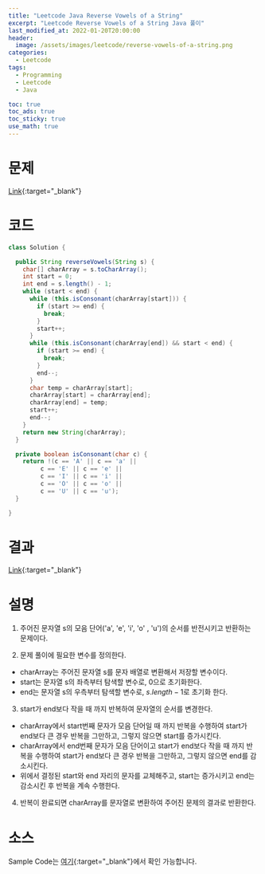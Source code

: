 ```yaml
---
title: "Leetcode Java Reverse Vowels of a String"
excerpt: "Leetcode Reverse Vowels of a String Java 풀이"
last_modified_at: 2022-01-20T20:00:00
header:
  image: /assets/images/leetcode/reverse-vowels-of-a-string.png
categories:
  - Leetcode
tags:
  - Programming
  - Leetcode
  - Java

toc: true
toc_ads: true
toc_sticky: true
use_math: true
---
```

# 문제
[Link](https://leetcode.com/problems/reverse-vowels-of-a-string/){:target="_blank"}

# 코드
```java
class Solution {

  public String reverseVowels(String s) {
    char[] charArray = s.toCharArray();
    int start = 0;
    int end = s.length() - 1;
    while (start < end) {
      while (this.isConsonant(charArray[start])) {
        if (start >= end) {
          break;
        }
        start++;
      }
      while (this.isConsonant(charArray[end]) && start < end) {
        if (start >= end) {
          break;
        }
        end--;
      }
      char temp = charArray[start];
      charArray[start] = charArray[end];
      charArray[end] = temp;
      start++;
      end--;
    }
    return new String(charArray);
  }

  private boolean isConsonant(char c) {
    return !(c == 'A' || c == 'a' ||
         c == 'E' || c == 'e' ||
         c == 'I' || c == 'i' ||
         c == 'O' || c == 'o' ||
         c == 'U' || c == 'u');
  }

}
```

# 결과
[Link](https://leetcode.com/submissions/detail/624590953/){:target="_blank"}

# 설명
1. 주어진 문자열 s의 모음 단어('a', 'e', 'i', 'o' , 'u')의 순서를 반전시키고 반환하는 문제이다.

2. 문제 풀이에 필요한 변수를 정의한다.
- charArray는 주어진 문자열 s를 문자 배열로 변환해서 저장할 변수이다.
- start는 문자열 s의 좌측부터 탐색할 변수로, 0으로 초기화한다.
- end는 문자열 s의 우측부터 탐색할 변수로, $s.length - 1$로 초기화 한다. 

3. start가 end보다 작을 때 까지 반복하여 문자열의 순서를 변경한다.
- charArray에서 start번째 문자가 모음 단어일 때 까지 반복을 수행하여 start가 end보다 큰 경우 반복을 그만하고, 그렇지 않으면 start를 증가시킨다.
- charArray에서 end번째 문자가 모음 단어이고 start가 end보다 작을 때 까지 반복을 수행하여 start가 end보다 큰 경우 반복을 그만하고, 그렇지 않으면 end를 감소시킨다.
- 위에서 결정된 start와 end 자리의 문자를 교체해주고, start는 증가시키고 end는 감소시킨 후 반복을 계속 수행한다.

4. 반복이 완료되면 charArray를 문자열로 변환하여 주어진 문제의 결과로 반환한다.

# 소스
Sample Code는 [여기](https://github.com/GracefulSoul/leetcode/blob/master/src/main/java/gracefulsoul/problems/ReverseVowelsOfAString.java){:target="_blank"}에서 확인 가능합니다.